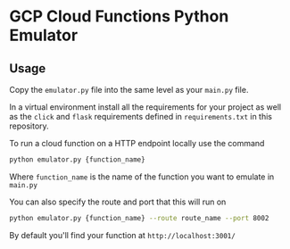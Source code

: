 # GCP Cloud Functions Python Emulator

## Usage
Copy the `emulator.py` file into the same level as your `main.py` file.

In a virtual environment install all the requirements for your project as well as the `click` and `flask` requirements defined in `requirements.txt` in this repository.

To run a cloud function on a HTTP endpoint locally use the command

```bash
python emulator.py {function_name}
```

Where `function_name` is the name of the function you want to emulate in `main.py`

You can also specify the route and port that this will run on
```bash
python emulator.py {function_name} --route route_name --port 8002
```

By default you'll find your function at `http://localhost:3001/`